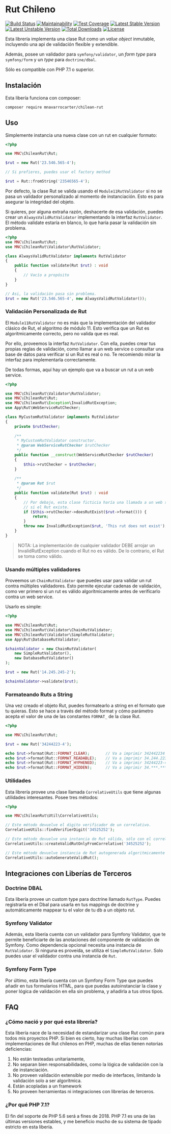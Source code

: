 Rut Chileno
===========

[![Build Status](https://travis-ci.org/mnavarrocarter/chilean-rut.svg?branch=master)](https://travis-ci.org/mnavarrocarter/chilean-rut)
[![Maintainability](https://api.codeclimate.com/v1/badges/c93bd4d894722c404cfd/maintainability)](https://codeclimate.com/github/mnavarrocarter/chilean-rut/maintainability)
[![Test Coverage](https://api.codeclimate.com/v1/badges/c93bd4d894722c404cfd/test_coverage)](https://codeclimate.com/github/mnavarrocarter/chilean-rut/test_coverage)
[![Latest Stable Version](https://poser.pugx.org/mnavarrocarter/chilean-rut/v/stable.svg)](https://packagist.org/packages/mnavarrocarter/chilean-rut)
[![Latest Unstable Version](https://poser.pugx.org/mnavarrocarter/chilean-rut/v/unstable)](https://packagist.org/packages/mnavarrocarter/chilean-rut)
[![Total Downloads](https://poser.pugx.org/mnavarrocarter/chilean-rut/downloads)](https://packagist.org/packages/mnavarrocarter/chilean-rut)
[![License](https://poser.pugx.org/mnavarrocarter/chilean-rut/license)](https://packagist.org/packages/mnavarrocarter/chilean-rut)

Esta librería implementa una clase Rut como un *value object* inmutable, incluyendo
una api de validación flexible y extendible. 

Además, posee un validador para `symfony/validator`, un *form type* para `symfony/form`
y un *type* para `doctrine/dbal`. 

Sólo es compatible con PHP 7.1 o superior.

## Instalación

Esta libería funciona con composer:

```
composer require mnavarrocarter/chilean-rut
```

## Uso
Simplemente instancia una nueva clase con un rut en cualquier formato:

```php
<?php

use MNC\ChileanRut\Rut;

$rut = new Rut('23.546.565-4');

// Si prefieres, puedes usar el factory method

$rut = Rut::fromString('23546565-4');
```

Por defecto, la clase Rut se valida usando el `Module11RutValidator` si no se pasa
un validador personalizado al momento de instanciación. Esto es para asegurar la
integridad del objeto.

Si quieres, por alguna extraña razón, deshacerte de esa validación, puedes crear
un `AlwaysValidRutValidator` implementando la interfaz `RutValidator`. El método
validate estaría en blanco, lo que haría pasar la validación sin problema.

```php
<?php
use MNC\ChileanRut\Rut;
use MNC\ChileanRut\Validator\RutValidator;

class AlwaysValidRutValidator implements RutValidator
{
    public function validate(Rut $rut) : void
    {
        // Vacío a propósito    
    }
}

// Asi, la validación pasa sin problema.
$rut = new Rut('23.546.565-4', new AlwaysValidRutValidator());

```

### Validación Personalizada de Rut
El `Module11RutValidator` no es más que la implementación del validador clásico de Rut,
el algoritmo de módulo 11. Esto verifica que un Rut es algoritmicamente correcto, pero 
no valida que es real.

Por ello, proveemos la interfaz `RutValidator`. Con ella, puedes crear tus propias
reglas de validación, como llamar a un web service o consultar una base de datos
para verificar si un Rut es real o no. Te recomiendo mirar la interfaz para
implementarla correctamente.

De todas formas, aquí hay un ejemplo que va a buscar un rut a un web service.

```php
<?php

use MNC\ChileanRut\Validator\RutValidator;
use MNC\ChileanRut\Rut;
use MNC\ChileanRut\Exception\InvalidRutException;
use App\Rut\WebServiceRutChecker;

class MyCustomRutValidator implements RutValidator
{
    private $rutChecker;
    
    /**
     * MyCustomRutValidator constructor.
     * @param WebServiceRutChecker $rutChecker
     */
    public function __construct(WebServiceRutChecker $rutChecker) 
    {
        $this->rutChecker = $rutChecker;
    }
    
    /**
     * @param Rut $rut
     */
    public function validate(Rut $rut) : void
    {
        // Por debajo, esta clase ficticia haría una llamada a un web service preguntando
        // si el Rut existe.
        if ($this->rutChecker->doesRutExist($rut->format())) {
            return;
        }
        throw new InvalidRutException($rut, 'This rut does not exist');
    }
}

```

> NOTA: La implementación de cualquier validador DEBE arrojar un InvalidRutException cuando
el Rut no es válido. De lo contrario, el Rut se toma como válido.

### Usando múltiples validadores
Proveemos un `ChainRutValidator` que puedes usar para validar un rut contra múltiples
validadores. Esto permite ejecutar cadenas de validación, como ver primero si un rut es
válido algorítmicamente antes de verificarlo contra un web service.

Usarlo es simple:

```php
<?php

use MNC\ChileanRut\Rut;
use MNC\ChileanRut\Validator\ChainRutValidator;
use MNC\ChileanRut\Validator\SimpleRutValidator;
use App\Rut\DatabaseRutValidator;

$chainValidator = new ChainRutValidator(
    new SimpleRutValidator(),
    new DatabaseRutValidator()
);

$rut = new Rut('14.245.245-2');

$chainValidator->validate($rut);
```

### Formateando Ruts a String

Una vez creado el objeto Rut, puedes formatearlo a string en el formato que tu quieras.
Esto se hace a través del método format y cómo parámetro acepta el valor
de una de las constantes `FORMAT_` de la clase Rut.

```php
<?php

use MNC\ChileanRut\Rut;

$rut = new Rut('34244223-4');

echo $rut->format(Rut::FORMAT_CLEAR);       // Va a imprimir 342442234
echo $rut->format(Rut::FORMAT_READABLE);    // Va a imprimir 34.244.223-4
echo $rut->format(Rut::FORMAT_HYPHENED);    // Va a imprimir 34244223-4
echo $rut->format(Rut::FORMAT_HIDDEN);      // Va a imprimir 34.***.***-4
```

### Utilidades
Esta librería provee una clase llamada `CorrelativeUtils` que tiene algunas utilidades
interesantes. Posee tres métodos:

```php
<?php

use MNC\ChileanRut\Util\CorrelativeUtils;

// Este método devuelve el digito verificador de un correlativo.
CorrelativeUtils::findVerifierDigit('34525252');

// Este método devuelve una instancia de Rut válida, sólo con el correlativo.
CorrelativeUtils::createValidRutOnlyFromCorrelative('34525252');

// Este método devuelve instancia de Rut autogenerada algoritmicamente válida.
CorrelativeUtils::autoGenerateValidRut();
```

## Integraciones con Liberías de Terceros

### Doctrine DBAL
Esta libería provee un custom type para doctrine llamado `RutType`. Puedes registrarla
en el Dbal para usarla en tus mappings de doctrine y automáticamente mappear tu
el valor de tu db a un objeto rut.

### Symfony Validator
Además, esta libería cuenta con un validador para Symfony Validator, que te 
permite beneficiarte de las anotaciones del componente de validación de Symfony.
Como dependencia opcional necesita una instancia de `RutValidator`. Si ninguna es proveída,
se utiliza el `SimpleRutValidator`. Solo puedes usar el validador contra una instancia de `Rut`.

### Symfony Form Type
Por último, esta libería cuenta con un Symfony Form Type que puedes añadir en tus
formularios HTML, para que puedas autoinstanciar la clase y poner lógica de 
validación en ella sin problema, y añadirla a tus otros tipos.

## FAQ

### ¿Cómo nació y por qué esta librería?
Esta libería nace de la necesidad de estandarizar una clase Rut común para todos mis proyectos
PHP.
Si bien es cierto, hay muchas liberías con implementaciones de Rut chilenos en PHP,
muchas de ellas tienen notorias deficiencias:

1. No están testeadas unitariamente,
2. No separan bien responsabilidades, como la lógica de validación con la de instanciación.
3. No proveen validación extensible por medio de interfaces, limitando la validación
solo a ser algorítmica.
4. Están acopladas a un framework
5. No proveen herramientas ni integraciones con librerías de terceros.

### ¿Por qué PHP 7.1?
El fin del soporte de PHP 5.6 será a fines de 2018. PHP 7.1 es una de las últimas
versiones estables, y me beneficio mucho de su sistema de tipado estricto en esta libería.

